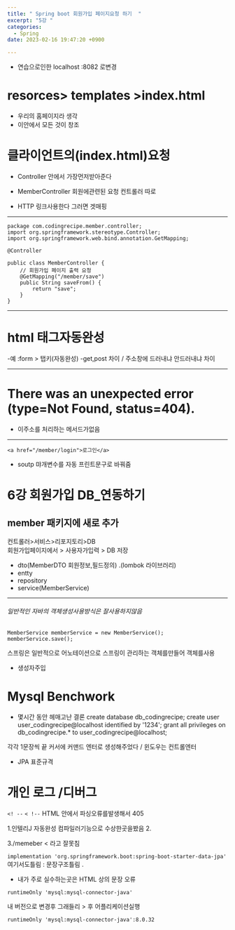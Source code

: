 ```yaml
---
title: " Spring boot 회원가입 페이지요청 하기  "
excerpt: "5강 "
categories:
  - Spring
date: 2023-02-16 19:47:20 +0900

---
```


- 연습으로인한 localhost :8082 로변경 

# resorces> templates >index.html
- 우리의 홈페이지라 생각
- 이안에서 모든 것이 창조 

# 클라이언트의(index.html)요청 
- Controller 안에서 가장먼저받아준다 

- MemberController 회원에관련된 요청 컨트롤러 따로 
- HTTP 링크사용한다 그러면 겟매핑 

---


    package com.codingrecipe.member.controller;
    import org.springframework.stereotype.Controller;
    import org.springframework.web.bind.annotation.GetMapping;

    @Controller

    public class MemberController {
        // 회원가입 페이지 출력 요청
        @GetMapping("/member/save")
        public String saveFrom() {
            return "save";
        }
    }

-----
# html 태그자동완성
-예 :form > 탭키(자동완성)
-get,post 차이 / 주소창에 드러내냐 안드러내냐 차이 

----

# There was an unexpected error (type=Not Found, status=404). 
- 이주소를 처리하는 메서드가없음 

---
    <a href="/member/login">로그인</a>

- soutp 먀개변수를 자동 프린트문구로 바꿔줌 

# 6강 회원가입 DB_연동하기
## member 패키지에 새로 추가

컨트롤러>서비스>리포지토리>DB   
회원가입페이지에서 > 사용자가입력 > DB 저장 

- dto(MemberDTO 회원정보,필드정의) .(lombok 라이브러리)
- entty
- repository
- service(MemberService)

------

###### 일반적인 자바의 객체생성사용방식은 잘사용하지않음  

    MemberService memberService = new MemberService();  
    memberService.save();  

스프링은 일반적으로 어노테이션으로 스프링이 관리하는 객체를만들어 
객체를사용
- 생성자주입   

# Mysql Benchwork 
- 몇시간 동안 헤매고난 결론 
create database db_codingrecipe;
create user user_codingrecipe@localhost identified by '1234';
grant all privileges on db_codingrecipe.* to user_codingrecipe@localhost;

각각 1문장씩 끝 커서에 커맨드 엔터로 생성해주었다 / 윈도우는 컨트롤엔터 


- JPA 표준규격 

# 개인 로그 /디버그 

`<! --`  `< !--` HTML 안에서 파싱오류를발생해서 405

1.인텔리J 자동완성 컴파일러기능으로 수상한곳을봤음
2.<form action="/member/save" method="post">
3./memeber < 라고 잘못침

`implementation 'org.springframework.boot:spring-boot-starter-data-jpa'`  
 여기서도틀림 : 문장구조틀림  .

 - 내가 주로 실수하는곳은 HTML 상의 문장 오류

`runtimeOnly 'mysql:mysql-connector-java'`

내 버전으로 변경후 그래들리 > 후 어플리케이션실행

`runtimeOnly 'mysql:mysql-connector-java':8.0.32`  